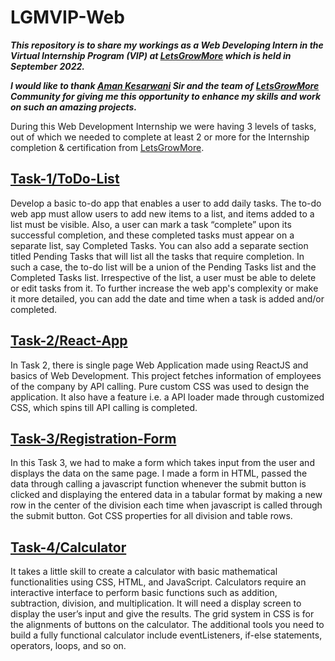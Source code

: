 # LGMVIP-Web

***This repository is to share my workings as a Web Developing Intern in the Virtual Internship Program (VIP) at [LetsGrowMore](https://letsgrowmore.in/vip/) which is held in September 2022.***

***I would like to thank [Aman Kesarwani](https://www.linkedin.com/in/~amankesarwani/) Sir and the team of [LetsGrowMore](https://letsgrowmore.in/vip/) Community for giving me this opportunity to enhance my skills and work on such an amazing projects.***

During this Web Development Internship we were having 3 levels of tasks, out of which we needed to complete at least 2 or more for the Internship completion & certification from [LetsGrowMore](https://letsgrowmore.in/vip/).

## [Task-1/ToDo-List](https://huzefamehidpurwala.github.io/ToDo-App)

Develop a basic to-do app that enables a user to add daily tasks.
The to-do web app must allow users to add new items to a list, and items added to a list must be visible. Also, a user can mark a task “complete” upon its successful completion, and these completed tasks must appear on a separate list, say Completed Tasks.
You can also add a separate section titled Pending Tasks that will list all the tasks that require completion. In such a case, the to-do list will be a union of the Pending Tasks list and the Completed Tasks list. Irrespective of the list, a user must be able to delete or edit tasks from it.
To further increase the web app's complexity or make it more detailed, you can add the date and time when a task is added and/or completed.

## [Task-2/React-App](https://getuser-react.netlify.app)

In Task 2, there is single page Web Application made using ReactJS and basics of Web Development. This project fetches information of employees of the company by API calling. Pure custom CSS was used to design the application. It also have a feature i.e. a API loader made through customized CSS, which spins till API calling is completed.

## [Task-3/Registration-Form](https://huzefamehidpurwala.github.io/Registration-Form)

In this Task 3, we had to make a form which takes input from the user and displays the data on the same page. I made a form in HTML, passed the data through calling a javascript function whenever the submit button is clicked and displaying the entered data in a tabular format by making a new row in the center of the division each time when javascript is called through the submit button. Got CSS properties for all division and table rows.

## [Task-4/Calculator](https://huzefamehidpurwala.github.io/Calculator)

It takes a little skill to create a calculator with basic mathematical functionalities using CSS, HTML, and JavaScript. Calculators require an interactive interface to perform basic functions such as addition, subtraction, division, and multiplication. It will need a display screen to display the user’s input and give the results. The grid system in CSS is for the alignments of buttons on the calculator. The additional tools you need to build a fully functional calculator include eventListeners, if-else statements, operators, loops, and so on.